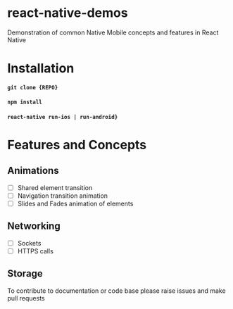 # react-native-demos
Demonstration of common Native Mobile concepts and features in React Native

# Installation
#### `git clone {REPO}`

#### `npm install`

#### `react-native run-ios | run-android}`



# Features and Concepts

## Animations
- [ ] Shared element transition
- [ ] Navigation transition animation
- [ ] Slides and Fades animation of elements

## Networking
- [ ] Sockets
- [ ] HTTPS calls

## Storage


To contribute to documentation or code base please raise issues and make pull requests
